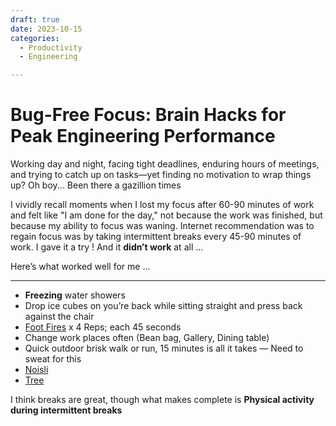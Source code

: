 ```yaml
---
draft: true 
date: 2023-10-15
categories:
  - Productivity
  - Engineering

---
```


# Bug-Free Focus: Brain Hacks for Peak Engineering Performance  
<!-- more -->  
Working day and night, facing tight deadlines, enduring hours of meetings, and trying to catch up on tasks—yet finding no motivation to wrap things up? Oh boy... Been there a gazillion times  
  
 I vividly recall moments when I lost my focus after 60-90 minutes of work and felt like "I am done for the day," not because the work was finished, but because my ability to focus was waning. Internet recommendation was to regain focus was by taking intermittent breaks every 45-90 minutes of work. I gave it a try ! And it **didn’t work** at all …  
  
Here’s what worked well for me ...
  
------------
  
- **Freezing** water showers  
- Drop ice cubes on you’re back while sitting straight and press back against the chair  
- [Foot Fires](https://www.youtube.com/watch?v=IHVaTemJUZs&ab_channel=cultfitOfficial)  x  4 Reps; each 45 seconds  
- Change work places often (Bean bag, Gallery, Dining table)  
- Quick outdoor brisk walk or run, 15 minutes is all it takes — Need to sweat for this  
- [Noisli](https://www.noisli.com/)
- [Tree](https://www.tree.fm/)
  
I think breaks are great, though what makes complete is **Physical activity during intermittent breaks** 
